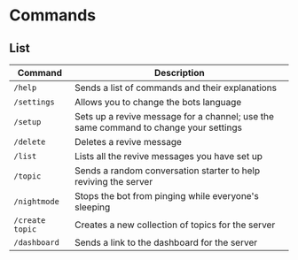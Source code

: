 # Commands

## List 

| Command | Description |
| ----------- | ------------------------------------ |
| `/help` | Sends a list of commands and their explanations |
| `/settings` | Allows you to change the bots language |
| `/setup` | Sets up a revive message for a channel; use the same command to change your settings |
| `/delete` | Deletes a revive message |
| `/list` | Lists all the revive messages you have set up |
| `/topic` | Sends a random conversation starter to help reviving the server |
| `/nightmode` | Stops the bot from pinging while everyone's sleeping |
| `/create topic` | Creates a new collection of topics for the server |
| `/dashboard` | Sends a link to the dashboard for the server |